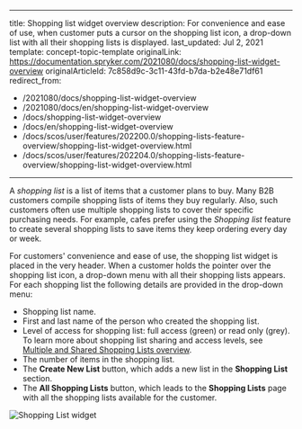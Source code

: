   
---
title: Shopping list widget overview
description: For convenience and ease of use, when customer puts a cursor on the shopping list icon, a drop-down list with all their shopping lists is displayed.
last_updated: Jul 2, 2021
template: concept-topic-template
originalLink: https://documentation.spryker.com/2021080/docs/shopping-list-widget-overview
originalArticleId: 7c858d9c-3c11-43fd-b7da-b2e48e71df61
redirect_from:
  - /2021080/docs/shopping-list-widget-overview
  - /2021080/docs/en/shopping-list-widget-overview
  - /docs/shopping-list-widget-overview
  - /docs/en/shopping-list-widget-overview
  - /docs/scos/user/features/202200.0/shopping-lists-feature-overview/shopping-list-widget-overview.html
  - /docs/scos/user/features/202204.0/shopping-lists-feature-overview/shopping-list-widget-overview.html  
---

A *shopping list* is a list of items that a customer plans to buy. Many B2B customers compile shopping lists of items they buy regularly. Also, such customers often use multiple shopping lists to cover their specific purchasing needs. For example, cafes prefer using the *Shopping list* feature to create several shopping lists to save items they keep ordering every day or week.

For customers' convenience and ease of use, the shopping list widget is placed in the very header. When a customer holds the pointer over the shopping list icon, a drop-down menu with all their shopping lists appears. For each shopping list the following details are provided in the drop-down menu:

* Shopping list name.
* First and last name of the person who created the shopping list.
* Level of access for shopping list: full access (green) or read only (grey). To learn more about shopping list sharing and access levels, see [Multiple and Shared Shopping Lists overview](/docs/pbc/all/shopping-list-and-wishlist/{{page.version}}/base-shop/shopping-lists-feature-overview/shopping-lists-feature-overview.html).
* The number of items in the shopping list.
* The **Create New List** button, which adds a new list in the **Shopping List** section.
* The **All Shopping Lists** button, which leads to the **Shopping Lists** page with all the shopping lists available for the customer.

![Shopping List widget](https://spryker.s3.eu-central-1.amazonaws.com/docs/Features/Shopping+List/Shopping+List+Widget/Shopping+List+Widget+Feature+Overview/Shopping-list-widget.png)
